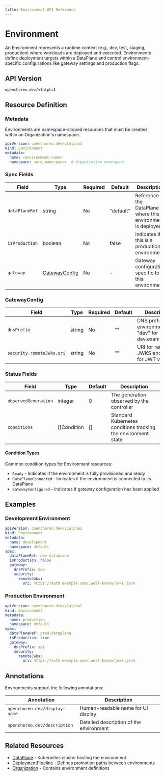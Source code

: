 ```yaml
---
title: Environment API Reference
---
```


# Environment

An Environment represents a runtime context (e.g., dev, test, staging, production) where workloads are deployed and
executed. Environments define deployment targets within a DataPlane and control environment-specific configurations like
gateway settings and production flags.

## API Version

`openchoreo.dev/v1alpha1`

## Resource Definition

### Metadata

Environments are namespace-scoped resources that must be created within an Organization's namespace.

```yaml
apiVersion: openchoreo.dev/v1alpha1
kind: Environment
metadata:
  name: <environment-name>
  namespace: <org-namespace>  # Organization namespace
```

### Spec Fields

| Field          | Type                            | Required | Default   | Description                                                   |
|----------------|---------------------------------|----------|-----------|---------------------------------------------------------------|
| `dataPlaneRef` | string                          | No       | "default" | Reference to the DataPlane where this environment is deployed |
| `isProduction` | boolean                         | No       | false     | Indicates if this is a production environment                 |
| `gateway`      | [GatewayConfig](#gatewayconfig) | No       | -         | Gateway configuration specific to this environment            |

### GatewayConfig

| Field                     | Type   | Required | Default | Description                                                      |
|---------------------------|--------|----------|---------|------------------------------------------------------------------|
| `dnsPrefix`               | string | No       | ""      | DNS prefix for the environment (e.g., "dev" for dev.example.com) |
| `security.remoteJwks.uri` | string | No       | ""      | URI for remote JWKS endpoint for JWT validation                  |

### Status Fields

| Field                | Type        | Default | Description                                                   |
|----------------------|-------------|---------|---------------------------------------------------------------|
| `observedGeneration` | integer     | 0       | The generation observed by the controller                     |
| `conditions`         | []Condition | []      | Standard Kubernetes conditions tracking the environment state |

#### Condition Types

Common condition types for Environment resources:

- `Ready` - Indicates if the environment is fully provisioned and ready
- `DataPlaneConnected` - Indicates if the environment is connected to its DataPlane
- `GatewayConfigured` - Indicates if gateway configuration has been applied

## Examples

### Development Environment

```yaml
apiVersion: openchoreo.dev/v1alpha1
kind: Environment
metadata:
  name: development
  namespace: default
spec:
  dataPlaneRef: dev-dataplane
  isProduction: false
  gateway:
    dnsPrefix: dev
    security:
      remoteJwks:
        uri: https://auth.example.com/.well-known/jwks.json
```

### Production Environment

```yaml
apiVersion: openchoreo.dev/v1alpha1
kind: Environment
metadata:
  name: production
  namespace: default
spec:
  dataPlaneRef: prod-dataplane
  isProduction: true
  gateway:
    dnsPrefix: api
    security:
      remoteJwks:
        uri: https://auth.example.com/.well-known/jwks.json
```

## Annotations

Environments support the following annotations:

| Annotation                    | Description                             |
|-------------------------------|-----------------------------------------|
| `openchoreo.dev/display-name` | Human-readable name for UI display      |
| `openchoreo.dev/description`  | Detailed description of the environment |

## Related Resources

- [DataPlane](./dataplane.md) - Kubernetes cluster hosting the environment
- [DeploymentPipeline](./deployment-pipeline.md) - Defines promotion paths between environments
- [Organization](./organization.md) - Contains environment definitions
